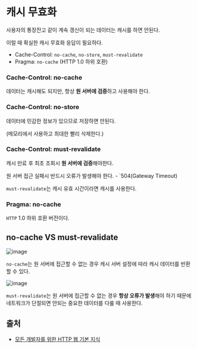 # 캐시 무효화

사용자의 통장잔고 같이 계속 갱신이 되는 데이터는 캐시를 하면 안된다.

이럴 때 확실한 캐시 무효화 응답이 필요하다.

- Cache-Control: `no-cache`, `no-store`, `must-revalidate`
- Pragma: `no-cache` (HTTP 1.0 하위 호환)

### Cache-Control: no-cache

데이터는 캐시해도 되지만, 항상 **원 서버에 검증**하고 사용해야 한다.

### Cache-Control: no-store

데이터에 민감한 정보가 있으므로 저장하면 안된다.

(메모리에서 사용하고 최대한 빨리 삭제한다.)

### Cache-Control: must-revalidate

캐시 만료 후 최초 조회시 **원 서버에 검증**해야한다.

원 서버 접근 실패시 반드시 오류가 발생해야 한다. - `504(Gateway Timeout)

`must-revalidate`는 캐시 유효 시간이라면 캐시를 사용한다.

### Pragma: no-cache

`HTTP` 1.0 하위 호환 버전이다.

## no-cache VS must-revalidate

![image](https://user-images.githubusercontent.com/56298540/190893658-1db8b33d-05cc-4591-80d7-fbe1cf73316c.png)

`no-cache`는 원 서버에 접근할 수 없는 경우 캐시 서버 설정에 따라 캐시 데이터를 반환할 수 있다.

![image](https://user-images.githubusercontent.com/56298540/190893707-b9f300b3-d227-42a8-bc75-f2b0b768b994.png)

`must-revalidate`는 원 서버에 접근할 수 없는 경우 **항상 오류가 발생**해야 하기 때문에 네트워크가 단절되면 안되는 중요한 데이터를 다룰 때 사용한다.

## 출처

- [모든 개발자를 위한 HTTP 웹 기본 지식](https://www.inflearn.com/course/http-%EC%9B%B9-%EB%84%A4%ED%8A%B8%EC%9B%8C%ED%81%AC)
